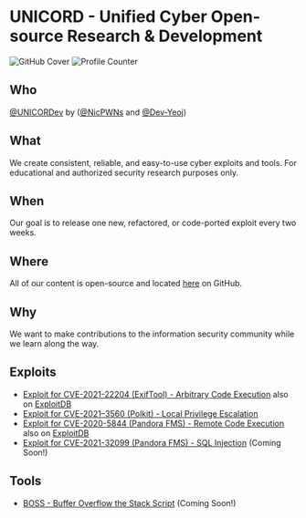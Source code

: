 # UNICORD - Unified Cyber Open-source Research & Development
![GitHub Cover](https://user-images.githubusercontent.com/23003787/171518481-f246a6c5-473f-4076-bcd6-3cfe094ac321.png)
![Profile Counter](https://komarev.com/ghpvc/?username=UNICORDev&color=blue)

## Who
[@UNICORDev](https://unicord.dev) by ([@NicPWNs](https://github.com/NicPWNs) and [@Dev-Yeoj](https://github.com/Dev-Yeoj))

## What
We create consistent, reliable, and easy-to-use cyber exploits and tools. For educational and authorized security research purposes only.

## When
Our goal is to release one new, refactored, or code-ported exploit every two weeks.

## Where
All of our content is open-source and located [here](https://unicord.dev) on GitHub.

## Why
We want to make contributions to the information security community while we learn along the way.

## Exploits
- [Exploit for CVE-2021-22204 (ExifTool) - Arbitrary Code Execution](https://github.com/UNICORDev/exploit-CVE-2021-22204) also on [ExploitDB](https://www.exploit-db.com/exploits/50911)
- [Exploit for CVE-2021–3560 (Polkit) - Local Privilege Escalation](https://github.com/UNICORDev/exploit-CVE-2021-3560)
- [Exploit for CVE-2020-5844 (Pandora FMS) - Remote Code Execution](https://github.com/UNICORDev/exploit-CVE-2020-5844) also on [ExploitDB](https://www.exploit-db.com/exploits/50961)
- [Exploit for CVE-2021-32099 (Pandora FMS) - SQL Injection](https://github.com/UNICORDev/exploit-CVE-2021-32099) (Coming Soon!)

## Tools
- [BOSS - Buffer Overflow the Stack Script](https://github.com/UNICORDev/BOSS) (Coming Soon!)
